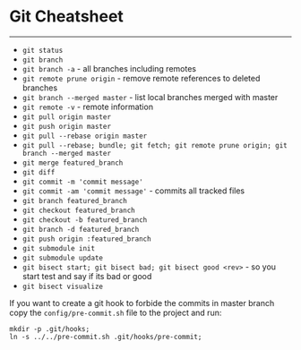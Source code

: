 # Git Cheatsheet
--------------------

* `git status`
* `git branch`
* `git branch -a` - all branches including remotes
* `git remote prune origin` - remove remote references to deleted branches
* `git branch --merged master` - list local branches merged with master
* `git remote -v` - remote information
* `git pull origin master`
* `git push origin master`
* `git pull --rebase origin master`
* `git pull --rebase; bundle; git fetch; git remote prune origin; git branch --merged master`
* `git merge featured_branch`
* `git diff`
* `git commit -m 'commit message'`
* `git commit -am 'commit message'` - commits all tracked files
* `git branch featured_branch`
* `git checkout featured_branch`
* `git checkout -b featured_branch`
* `git branch -d featured_branch`
* `git push origin :featured_branch`
* `git submodule init`
* `git submodule update`
* `git bisect start; git bisect bad; git bisect good <rev>` - so you start test and say if its bad or good
* `git bisect visualize`

If you want to create a git hook to forbide the commits in master branch copy the `config/pre-commit.sh` file to the project and run:

```shell
mkdir -p .git/hooks;
ln -s ../../pre-commit.sh .git/hooks/pre-commit;
```
